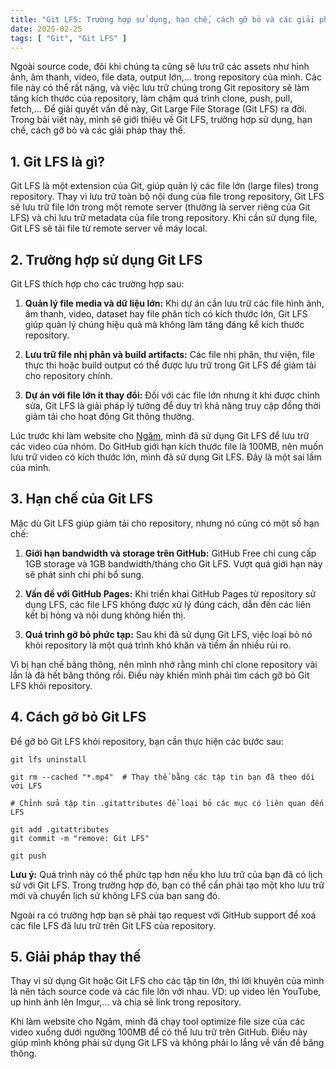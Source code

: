 ```yaml
---
title: "Git LFS: Trường hợp sử dụng, hạn chế, cách gỡ bỏ và các giải pháp thay thế"
date: 2025-02-25
tags: [ "Git", "Git LFS" ]
---
```


Ngoài source code, đôi khi chúng ta cũng sẽ lưu trữ các assets như hình ảnh, âm thanh, video, file data, output lớn,... trong repository của mình. Các file này có thể rất nặng, và việc lưu trữ chúng trong Git repository sẽ làm tăng kích thước của repository, làm chậm quá trình clone, push, pull, fetch,... Để giải quyết vấn đề này, Git Large File Storage (Git LFS) ra đời. Trong bài viết này, mình sẽ giới thiệu về Git LFS, trường hợp sử dụng, hạn chế, cách gỡ bỏ và các giải pháp thay thế.

## 1. Git LFS là gì?

Git LFS là một extension của Git, giúp quản lý các file lớn (large files) trong repository. Thay vì lưu trữ toàn bộ nội dung của file trong repository, Git LFS sẽ lưu trữ file lớn trong một remote server (thường là server riêng của Git LFS) và chỉ lưu trữ metadata của file trong repository. Khi cần sử dụng file, Git LFS sẽ tải file từ remote server về máy local.

## 2. Trường hợp sử dụng Git LFS

Git LFS thích hợp cho các trường hợp sau:

1. **Quản lý file media và dữ liệu lớn:** Khi dự án cần lưu trữ các file hình ảnh, âm thanh, video, dataset hay file phân tích có kích thước lớn, Git LFS giúp quản lý chúng hiệu quả mà không làm tăng đáng kể kích thước repository.

2. **Lưu trữ file nhị phân và build artifacts:** Các file nhị phân, thư viện, file thực thi hoặc build output có thể được lưu trữ trong Git LFS để giảm tải cho repository chính.

3. **Dự án với file lớn ít thay đổi:** Đối với các file lớn nhưng ít khi được chỉnh sửa, Git LFS là giải pháp lý tưởng để duy trì khả năng truy cập đồng thời giảm tải cho hoạt động Git thông thường.

Lúc trước khi làm website cho [Ngăm](https://ngamtheprojec.github.io), mình đã sử dụng Git LFS để lưu trữ các video của nhóm. Do GitHub giới hạn kích thước file là 100MB, nên muốn lưu trữ video có kích thước lớn, mình đã sử dụng Git LFS. Đây là một sai lầm của mình.

## 3. Hạn chế của Git LFS

Mặc dù Git LFS giúp giảm tải cho repository, nhưng nó cũng có một số hạn chế:

1. **Giới hạn bandwidth và storage trên GitHub:** GitHub Free chỉ cung cấp 1GB storage và 1GB bandwidth/tháng cho Git LFS. Vượt quá giới hạn này sẽ phát sinh chi phí bổ sung.

2. **Vấn đề với GitHub Pages:** Khi triển khai GitHub Pages từ repository sử dụng LFS, các file LFS không được xử lý đúng cách, dẫn đến các liên kết bị hỏng và nội dung không hiển thị.

3. **Quá trình gỡ bỏ phức tạp:** Sau khi đã sử dụng Git LFS, việc loại bỏ nó khỏi repository là một quá trình khó khăn và tiềm ẩn nhiều rủi ro.

Vì bị hạn chế băng thông, nên mình nhớ rằng mình chỉ clone repository vài lần là đã hết băng thông rồi. Điều này khiến mình phải tìm cách gỡ bỏ Git LFS khỏi repository.

## 4. Cách gỡ bỏ Git LFS

Để gỡ bỏ Git LFS khỏi repository, bạn cần thực hiện các bước sau:

```shell
git lfs uninstall

git rm --cached "*.mp4"  # Thay thế bằng các tập tin bạn đã theo dõi với LFS

# Chỉnh sửa tập tin .gitattributes để loại bỏ các mục có liên quan đến LFS

git add .gitattributes
git commit -m "remove: Git LFS"

git push
```

**Lưu ý:** Quá trình này có thể phức tạp hơn nếu kho lưu trữ của bạn đã có lịch sử với Git LFS. Trong trường hợp đó, bạn có thể cần phải tạo một kho lưu trữ mới và chuyển lịch sử không LFS của bạn sang đó.

Ngoài ra có trường hợp bạn sẽ phải tạo request với GitHub support để xoá các file LFS đã lưu trữ trên Git LFS của repository.

## 5. Giải pháp thay thế

Thay vì sử dụng Git hoặc Git LFS cho các tập tin lớn, thì lời khuyên của mình là nên tách source code và các file lớn với nhau. VD: up video lên YouTube, up hình ảnh lên Imgur,... và chia sẻ link trong repository.

Khi làm website cho Ngăm, mình đã chạy tool optimize file size của các video xuống dưới ngưỡng 100MB để có thể lưu trữ trên GitHub. Điều này giúp mình không phải sử dụng Git LFS và không phải lo lắng về vấn đề băng thông.
